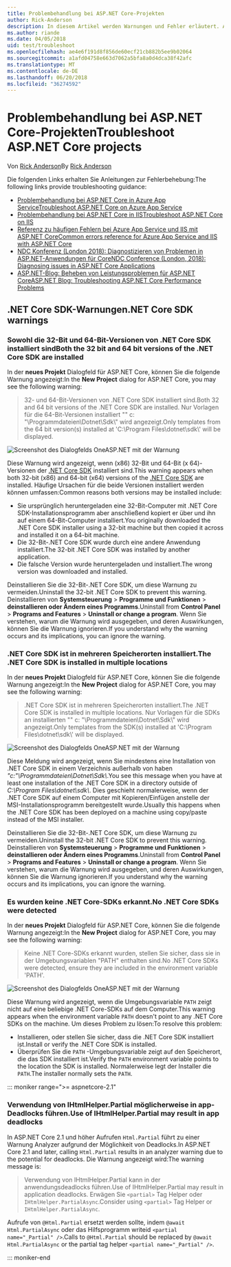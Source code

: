 ```yaml
---
title: Problembehandlung bei ASP.NET Core-Projekten
author: Rick-Anderson
description: In diesem Artikel werden Warnungen und Fehler erläutert. Außerdem erfahren Sie, wie die Problembehandlung in ASP.NET Core-Projekten funktioniert.
ms.author: riande
ms.date: 04/05/2018
uid: test/troubleshoot
ms.openlocfilehash: ae4e6f191d8f856de60ecf21cb882b5ee9b02064
ms.sourcegitcommit: a1afd04758e663d7062a5bfa8a0d4dca38f42afc
ms.translationtype: MT
ms.contentlocale: de-DE
ms.lasthandoff: 06/20/2018
ms.locfileid: "36274592"
---
```

# <a name="troubleshoot-aspnet-core-projects"></a><span data-ttu-id="84f14-103">Problembehandlung bei ASP.NET Core-Projekten</span><span class="sxs-lookup"><span data-stu-id="84f14-103">Troubleshoot ASP.NET Core projects</span></span>

<span data-ttu-id="84f14-104">Von [Rick Anderson](https://twitter.com/RickAndMSFT)</span><span class="sxs-lookup"><span data-stu-id="84f14-104">By [Rick Anderson](https://twitter.com/RickAndMSFT)</span></span>

<span data-ttu-id="84f14-105">Die folgenden Links erhalten Sie Anleitungen zur Fehlerbehebung:</span><span class="sxs-lookup"><span data-stu-id="84f14-105">The following links provide troubleshooting guidance:</span></span>

* [<span data-ttu-id="84f14-106">Problembehandlung bei ASP.NET Core in Azure App Service</span><span class="sxs-lookup"><span data-stu-id="84f14-106">Troubleshoot ASP.NET Core on Azure App Service</span></span>](xref:host-and-deploy/azure-apps/troubleshoot)
* [<span data-ttu-id="84f14-107">Problembehandlung bei ASP.NET Core in IIS</span><span class="sxs-lookup"><span data-stu-id="84f14-107">Troubleshoot ASP.NET Core on IIS</span></span>](xref:host-and-deploy/iis/troubleshoot)
* [<span data-ttu-id="84f14-108">Referenz zu häufigen Fehlern bei Azure App Service und IIS mit ASP.NET Core</span><span class="sxs-lookup"><span data-stu-id="84f14-108">Common errors reference for Azure App Service and IIS with ASP.NET Core</span></span>](xref:host-and-deploy/azure-iis-errors-reference)
* [<span data-ttu-id="84f14-109">NDC Konferenz (London 2018): Diagnostizieren von Problemen in ASP.NET-Anwendungen für Core</span><span class="sxs-lookup"><span data-stu-id="84f14-109">NDC Conference (London, 2018): Diagnosing issues in ASP.NET Core Applications</span></span>](https://www.youtube.com/watch?v=RYI0DHoIVaA)
* [<span data-ttu-id="84f14-110">ASP.NET-Blog: Beheben von Leistungsproblemen für ASP.NET Core</span><span class="sxs-lookup"><span data-stu-id="84f14-110">ASP.NET Blog: Troubleshooting ASP.NET Core Performance Problems</span></span>](https://blogs.msdn.microsoft.com/webdev/2018/05/23/asp-net-core-performance-improvements/)

## <a name="net-core-sdk-warnings"></a><span data-ttu-id="84f14-111">.NET Core SDK-Warnungen</span><span class="sxs-lookup"><span data-stu-id="84f14-111">.NET Core SDK warnings</span></span>

### <a name="both-the-32-bit-and-64-bit-versions-of-the-net-core-sdk-are-installed"></a><span data-ttu-id="84f14-112">Sowohl die 32-Bit und 64-Bit-Versionen von .NET Core SDK installiert sind</span><span class="sxs-lookup"><span data-stu-id="84f14-112">Both the 32 bit and 64 bit versions of the .NET Core SDK are installed</span></span>

<span data-ttu-id="84f14-113">In der **neues Projekt** Dialogfeld für ASP.NET Core, können Sie die folgende Warnung angezeigt:</span><span class="sxs-lookup"><span data-stu-id="84f14-113">In the **New Project** dialog for ASP.NET Core, you may see the following warning:</span></span>

> <span data-ttu-id="84f14-114">32- und 64-Bit-Versionen von .NET Core SDK installiert sind.</span><span class="sxs-lookup"><span data-stu-id="84f14-114">Both 32 and 64 bit versions of the .NET Core SDK are installed.</span></span> <span data-ttu-id="84f14-115">Nur Vorlagen für die 64-Bit-Versionen installiert "" c: "\\Programmdateien\\Dotnet\\Sdk\\" wird angezeigt.</span><span class="sxs-lookup"><span data-stu-id="84f14-115">Only templates from the 64 bit version(s) installed at 'C:\\Program Files\\dotnet\\sdk\\' will be displayed.</span></span>

![Screenshot des Dialogfelds OneASP.NET mit der Warnung](troubleshoot/_static/both32and64bit.png)

<span data-ttu-id="84f14-117">Diese Warnung wird angezeigt, wenn (x86) 32-Bit und 64-Bit (x 64)-Versionen der [.NET Core SDK](https://www.microsoft.com/net/download/all) installiert sind.</span><span class="sxs-lookup"><span data-stu-id="84f14-117">This warning appears when both 32-bit (x86) and 64-bit (x64) versions of the [.NET Core SDK](https://www.microsoft.com/net/download/all) are installed.</span></span> <span data-ttu-id="84f14-118">Häufige Ursachen für die beide Versionen installiert werden können umfassen:</span><span class="sxs-lookup"><span data-stu-id="84f14-118">Common reasons both versions may be installed include:</span></span>

* <span data-ttu-id="84f14-119">Sie ursprünglich heruntergeladen eine 32-Bit-Computer mit .NET Core SDK-Installationsprogramm aber anschließend kopiert er über und ihn auf einem 64-Bit-Computer installiert.</span><span class="sxs-lookup"><span data-stu-id="84f14-119">You originally downloaded the .NET Core SDK installer using a 32-bit machine but then copied it across and installed it on a 64-bit machine.</span></span>
* <span data-ttu-id="84f14-120">Die 32-Bit-.NET Core SDK wurde durch eine andere Anwendung installiert.</span><span class="sxs-lookup"><span data-stu-id="84f14-120">The 32-bit .NET Core SDK was installed by another application.</span></span>
* <span data-ttu-id="84f14-121">Die falsche Version wurde heruntergeladen und installiert.</span><span class="sxs-lookup"><span data-stu-id="84f14-121">The wrong version was downloaded and installed.</span></span>

<span data-ttu-id="84f14-122">Deinstallieren Sie die 32-Bit-.NET Core SDK, um diese Warnung zu vermeiden.</span><span class="sxs-lookup"><span data-stu-id="84f14-122">Uninstall the 32-bit .NET Core SDK to prevent this warning.</span></span> <span data-ttu-id="84f14-123">Deinstallieren von **Systemsteuerung** > **Programme und Funktionen** > **deinstallieren oder Ändern eines Programms**.</span><span class="sxs-lookup"><span data-stu-id="84f14-123">Uninstall from **Control Panel** > **Programs and Features** > **Uninstall or change a program**.</span></span> <span data-ttu-id="84f14-124">Wenn Sie verstehen, warum die Warnung wird ausgegeben, und deren Auswirkungen, können Sie die Warnung ignorieren.</span><span class="sxs-lookup"><span data-stu-id="84f14-124">If you understand why the warning occurs and its implications, you can ignore the warning.</span></span>

### <a name="the-net-core-sdk-is-installed-in-multiple-locations"></a><span data-ttu-id="84f14-125">.NET Core SDK ist in mehreren Speicherorten installiert.</span><span class="sxs-lookup"><span data-stu-id="84f14-125">The .NET Core SDK is installed in multiple locations</span></span>

<span data-ttu-id="84f14-126">In der **neues Projekt** Dialogfeld für ASP.NET Core, können Sie die folgende Warnung angezeigt:</span><span class="sxs-lookup"><span data-stu-id="84f14-126">In the **New Project** dialog for ASP.NET Core, you may see the following warning:</span></span>

> <span data-ttu-id="84f14-127">.NET Core SDK ist in mehreren Speicherorten installiert.</span><span class="sxs-lookup"><span data-stu-id="84f14-127">The .NET Core SDK is installed in multiple locations.</span></span> <span data-ttu-id="84f14-128">Nur Vorlagen für die SDKs an installierten "" c: "\\Programmdateien\\Dotnet\\Sdk\\" wird angezeigt.</span><span class="sxs-lookup"><span data-stu-id="84f14-128">Only templates from the SDK(s) installed at 'C:\\Program Files\\dotnet\\sdk\\' will be displayed.</span></span>

![Screenshot des Dialogfelds OneASP.NET mit der Warnung](troubleshoot/_static/multiplelocations.png)

<span data-ttu-id="84f14-130">Diese Meldung wird angezeigt, wenn Sie mindestens eine Installation von .NET Core SDK in einem Verzeichnis außerhalb von haben *"c:"\\Programmdateien\\Dotnet\\Sdk\\*.</span><span class="sxs-lookup"><span data-stu-id="84f14-130">You see this message when you have at least one installation of the .NET Core SDK in a directory outside of *C:\\Program Files\\dotnet\\sdk\\*.</span></span> <span data-ttu-id="84f14-131">Dies geschieht normalerweise, wenn der .NET Core SDK auf einem Computer mit Kopieren/Einfügen anstelle der MSI-Installationsprogramm bereitgestellt wurde.</span><span class="sxs-lookup"><span data-stu-id="84f14-131">Usually this happens when the .NET Core SDK has been deployed on a machine using copy/paste instead of the MSI installer.</span></span>

<span data-ttu-id="84f14-132">Deinstallieren Sie die 32-Bit-.NET Core SDK, um diese Warnung zu vermeiden.</span><span class="sxs-lookup"><span data-stu-id="84f14-132">Uninstall the 32-bit .NET Core SDK to prevent this warning.</span></span> <span data-ttu-id="84f14-133">Deinstallieren von **Systemsteuerung** > **Programme und Funktionen** > **deinstallieren oder Ändern eines Programms**.</span><span class="sxs-lookup"><span data-stu-id="84f14-133">Uninstall from **Control Panel** > **Programs and Features** > **Uninstall or change a program**.</span></span> <span data-ttu-id="84f14-134">Wenn Sie verstehen, warum die Warnung wird ausgegeben, und deren Auswirkungen, können Sie die Warnung ignorieren.</span><span class="sxs-lookup"><span data-stu-id="84f14-134">If you understand why the warning occurs and its implications, you can ignore the warning.</span></span>

### <a name="no-net-core-sdks-were-detected"></a><span data-ttu-id="84f14-135">Es wurden keine .NET Core-SDKs erkannt.</span><span class="sxs-lookup"><span data-stu-id="84f14-135">No .NET Core SDKs were detected</span></span>

<span data-ttu-id="84f14-136">In der **neues Projekt** Dialogfeld für ASP.NET Core, können Sie die folgende Warnung angezeigt:</span><span class="sxs-lookup"><span data-stu-id="84f14-136">In the **New Project** dialog for ASP.NET Core, you may see the following warning:</span></span>

> <span data-ttu-id="84f14-137">Keine .NET Core-SDKs erkannt wurden, stellen Sie sicher, dass sie in der Umgebungsvariablen "PATH" enthalten sind.</span><span class="sxs-lookup"><span data-stu-id="84f14-137">No .NET Core SDKs were detected, ensure they are included in the environment variable 'PATH'.</span></span>

![Screenshot des Dialogfelds OneASP.NET mit der Warnung](troubleshoot/_static/NoNetCore.png)

<span data-ttu-id="84f14-139">Diese Warnung wird angezeigt, wenn die Umgebungsvariable `PATH` zeigt nicht auf eine beliebige .NET Core-SDKs auf dem Computer.</span><span class="sxs-lookup"><span data-stu-id="84f14-139">This warning appears when the environment variable `PATH` doesn't point to any .NET Core SDKs on the machine.</span></span> <span data-ttu-id="84f14-140">Um dieses Problem zu lösen:</span><span class="sxs-lookup"><span data-stu-id="84f14-140">To resolve this problem:</span></span>

* <span data-ttu-id="84f14-141">Installieren, oder stellen Sie sicher, dass die .NET Core SDK installiert ist.</span><span class="sxs-lookup"><span data-stu-id="84f14-141">Install or verify the .NET Core SDK is installed.</span></span>
* <span data-ttu-id="84f14-142">Überprüfen Sie die `PATH` -Umgebungsvariable zeigt auf den Speicherort, die das SDK installiert ist.</span><span class="sxs-lookup"><span data-stu-id="84f14-142">Verify the `PATH` environment variable points to the location the SDK is installed.</span></span> <span data-ttu-id="84f14-143">Normalerweise legt der Installer die `PATH`.</span><span class="sxs-lookup"><span data-stu-id="84f14-143">The installer normally sets the `PATH`.</span></span>

::: moniker range=">= aspnetcore-2.1"

### <a name="use-of-ihtmlhelperpartial-may-result-in-app-deadlocks"></a><span data-ttu-id="84f14-144">Verwendung von IHtmlHelper.Partial möglicherweise in app-Deadlocks führen.</span><span class="sxs-lookup"><span data-stu-id="84f14-144">Use of IHtmlHelper.Partial may result in app deadlocks</span></span>

<span data-ttu-id="84f14-145">In ASP.NET Core 2.1 und höher Aufrufen `Html.Partial` führt zu einer Warnung Analyzer aufgrund der Möglichkeit von Deadlocks.</span><span class="sxs-lookup"><span data-stu-id="84f14-145">In ASP.NET Core 2.1 and later, calling `Html.Partial` results in an analyzer warning due to the potential for deadlocks.</span></span> <span data-ttu-id="84f14-146">Die Warnung angezeigt wird:</span><span class="sxs-lookup"><span data-stu-id="84f14-146">The warning message is:</span></span>

> <span data-ttu-id="84f14-147">Verwendung von IHtmlHelper.Partial kann in der anwendungsdeadlocks führen.</span><span class="sxs-lookup"><span data-stu-id="84f14-147">Use of IHtmlHelper.Partial may result in application deadlocks.</span></span> <span data-ttu-id="84f14-148">Erwägen Sie `<partial>` Tag Helper oder `IHtmlHelper.PartialAsync`.</span><span class="sxs-lookup"><span data-stu-id="84f14-148">Consider using `<partial>` Tag Helper or `IHtmlHelper.PartialAsync`.</span></span>

<span data-ttu-id="84f14-149">Aufrufe von `@Html.Partial` ersetzt werden sollte, indem `@await Html.PartialAsync` oder das Hilfsprogramm writeid `<partial name="_Partial" />`.</span><span class="sxs-lookup"><span data-stu-id="84f14-149">Calls to `@Html.Partial` should be replaced by `@await Html.PartialAsync` or the partial tag helper `<partial name="_Partial" />`.</span></span>

::: moniker-end
